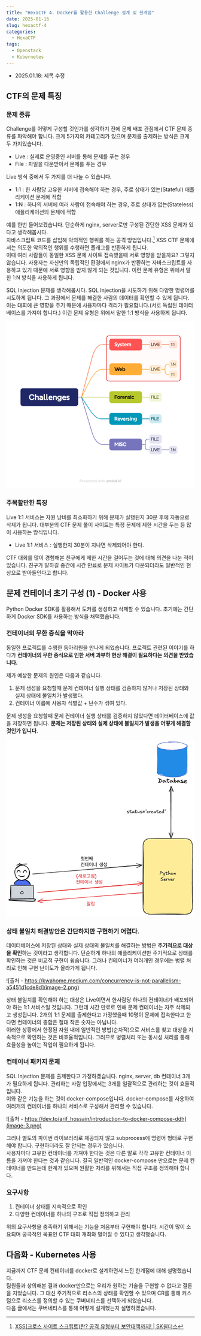 ```yaml
---
title: "HexaCTF 4. Docker를 활용한 Challenge 설계 및 한계점"
date: 2025-01-16
slug: hexactf-4
categories:
  - HexaCTF
tags:
  - Openstack
  - Kubernetes
---
```


- 2025.01.18: 제목 수정

## CTF의 문제 특징

### 문제 종류

Challenge를 어떻게 구성할 것인가를 생각하기 전에 문제 배포 관점에서 CTF 문제 종류를 파악해야 합니다.
크게 5가지의 카테고리가 있으며 문제를 출제하는 방식은 크게 두 가지있습니다.

- Live : 실제로 운영중인 서버를 통해 문제를 푸는 경우
- File : 파일을 다운받아서 문제를 푸는 경우

Live 방식 중에서 두 가지를 더 나눌 수 있습니다.

- 1:1 : 한 사람당 고유한 서버에 접속해야 하는 경우, 주로 상태가 있는(Stateful) 애플리케이션 문제에 적합
- 1:N : 하나의 서버에 여러 사람이 접속해야 하는 경우, 주로 상태가 없는(Stateless) 애플리케이션의 문제에 적합

예를 한번 들어보겠습니다.
단순하게 nginx, server로만 구성된 간단한 XSS 문제가 있다고 생각해봅시다.  
자바스크립트 코드를 삽입해 악의적인 행위를 하는 공격 방법입니다.[^1] XSS CTF 문제에서는 의도한 악의적인 행위를 수행하면 플래그를 반환하게 됩니다.  
이때 여러 사람들이 동일한 XSS 문제 사이트 접속했을때 서로 영향을 받을까요? 그렇지 않습니다. 사용자는 자신만의 독립적인 환경에서 nginx가 반환하는 자바스크립트를 사용하고 있기 때문에 서로 영향을 받지 않게 되는 것입니다. 이런 문제 유형은 위에서 말한 1:N 방식을 사용하게 됩니다.

SQL Injection 문제를 생각해봅시다.
SQL Injection을 시도하기 위해 다양한 명령어를 시도하게 됩니다. 그 과정에서 문제를 해결한 사람의 데이터를 확인할 수 있게 됩니다. 이는 대회에 큰 영향을 주기 때문에 사용자마다 격리가 필요합니다.(서로 독립된 데이터베이스를 가져야 합니다.) 이런 문제 유형은 위에서 말한 1:1 방식을 사용하게 됩니다.

![CTF 문제 구성도](image.png)

### 주목할만한 특징

Live 1:1 서비스는 자원 낭비를 최소화하기 위해 문제가 실행된지 30분 후에 자동으로 삭제가 됩니다. 대부분의 CTF 문제 풀이 사이트는 특정 문제에 제한 시간을 두는 등 많이 사용하는 방식입니다.

- Live 1:1 서비스 : 실행한지 30분이 지나면 삭제되어야 한다.

CTF 대회를 많이 경험해본 친구에게 제한 시간을 걸어두는 것에 대해 의견을 나눈 적이 있습니다. 친구가 말하길 중간에 시간 만료로 문제 사이트가 다운되더라도 일반적인 현상으로 받아들인다고 합니다.

## 문제 컨테이너 초기 구성 (1) - Docker 사용

Python Docker SDK를 활용해서 도커를 생성하고 삭제할 수 있습니다. 초기에는 간단하게 Docker SDK를 사용하는 방식을 채택했습니다.

### 컨테이너의 무한 증식을 막아라

동일한 프로젝트를 수행한 동아리원을 만나게 되었습니다. 프로젝트 관련된 이야기를 하다가 **컨테이너의 무한 증식으로 인한 서버 과부하 현상 해결이 필요하다는 의견을 받았습니다.**

제가 예상한 문제의 원인은 다음과 같습니다.

1. 문제 생성을 요청할때 문제 컨테이너 실행 상태를 검증하지 않거나 저장된 상태와 실제 상태에 불일치가 발생했다.
2. 컨테이너 이름에 사용자 식별값 + 난수가 섞여 있다.

문제 생성을 요청할때 문제 컨테이너 실행 상태를 검증하지 않았다면 데이터베이스에 값을 저장하면 됩니다. **문제는 저장된 상태와 실제 상태에 불일치가 발생을 어떻게 해결할 것인가 입니다.**

![Docker 서버 구성도](image-1.png)

### 상태 불일치 해결방안은 간단하지만 구현하기 어렵다.

데이터베이스에 저장된 상태와 실제 상태의 불일치를 해결하는 방법은 **주기적으로 대상을 확인**하는 것이라고 생각합니다.
단순하게 하나의 애플리케이션만 주기적으로 상태를 확인하는 것은 비교적 구현이 쉽습니다. 그러나 컨테이너가 여러개인 경우에는 병렬 처리로 인해 구현 난이도가 올라가게 됩니다.

![출처 - https://kwahome.medium.com/concurrency-is-not-parallelism-a5451d1cde8d](image-2.png)

상태 불일치를 확인해야 하는 대상은 Live이면서 한사람당 하나의 컨테이너가 배포되어야 하는 1:1 서비스일 것입니다. 그런데 시간 만료로 인해 문제 컨테이너는 자주 삭제되고 생성됩니다. 2개의 1:1 문제를 출제한다고 가정했을때 10명이 문제에 접속한다고 한다면 컨테이너의 총합은 절대 작은 숫자는 아닙니다.  
이러한 상황에서 한정된 자원 내에 일반적인 방법(순차적)으로 서비스를 찾고 대상을 지속적으로 확인하는 것은 비효율적입니다. 그러므로 병렬처리 또는 동시성 처리를 통해 효율성을 높이는 작업이 필요하게 됩니다.

### 컨테이너 패키지 문제

SQL Injection 문제를 출제한다고 가정하겠습니다. nginx, server, db 컨테이너 3개가 필요하게 됩니다. 관리하는 사람 입장에서는 3개를 일괄적으로 관리하는 것이 효율적입니다.  
이와 같은 기능을 하는 것이 docker-compose입니다. docker-compose를 사용하여 여러개의 컨테이너를 하나의 서비스로 구성해서 관리할 수 있습니다.

![출처 - https://dev.to/arif_hossain/introduction-to-docker-compose-ddh](image-3.png)

그러나 별도의 파이썬 라이브러리로 제공되지 않고 subprocess에 명령어 형태로 구현해야 합니다. 구현하더라도 잘 안되는 경우가 있습니다.  
사용자마다 고유한 컨테이너를 가져야 한다는 것은 다른 말로 각각 고유한 컨테이너 이름을 가져야 한다는 것과 같습니다. 결국 일반적인 docker-compose 만으로는 문제 컨테이너를 만드는데 한계가 있으며 원활한 처리를 위해서는 직접 구조를 정의해야 합니다.

### 요구사항

1. 컨테이너 상태를 지속적으로 확인
2. 다양한 컨테이너를 하나의 구조로 직접 정의하고 관리

위의 요구사항을 충족하기 위해서는 기능을 처음부터 구현해야 합니다.
시간이 많이 소요되며 궁극적인 목표인 CTF 대회 개최와 멀어질 수 있다고 생각했습니다.

## 다음화 - Kubernetes 사용

지금까지 CTF 문제 컨테이너를 docker로 설계하면서 느낀 한계점에 대해 설명했습니다.  
팀원들과 상의해본 결과 docker만으로는 우리가 원하는 기술을 구현할 수 없다고 결론을 지었습니다. 그 대신 주기적으로 리소스의 상태를 확인할 수 있으며 CR를 통해 커스텀으로 리소스를 정의할 수 있는 쿠버네티스를 선택하게 되었습니다.  
다음 글에서는 쿠버네티스를 통해 어떻게 설계했는지 설명하겠습니다.

[^1]: [XSS(크로스 사이트 스크립트)란? 공격 유형부터 보안대책까지! | SK쉴더스](https://www.skshieldus.com/blog-security/security-trend-idx-06)
